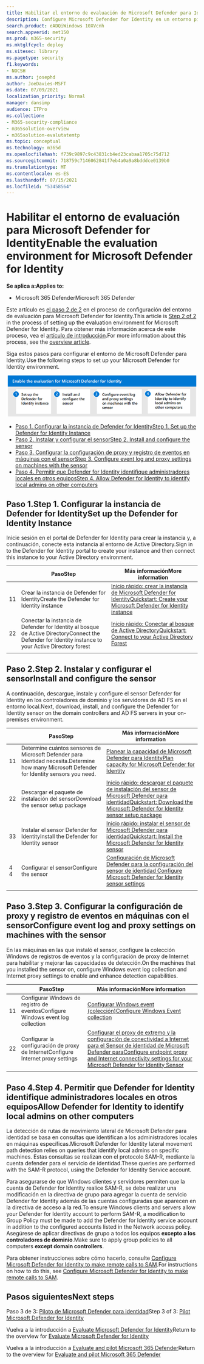 ```yaml
---
title: Habilitar el entorno de evaluación de Microsoft Defender para Identity, configurar la instancia MDI, instalar y configurar el sensor MDI, permitir que el sensor MDI detecte administradores locales
description: Configure Microsoft Defender for Identity en un entorno piloto Microsoft 365 Defender de prueba mediante la instalación de & la configuración del sensor y la descubriendo administradores locales en otros equipos.
search.product: eADQiWindows 10XVcnh
search.appverid: met150
ms.prod: m365-security
ms.mktglfcycl: deploy
ms.sitesec: library
ms.pagetype: security
f1.keywords:
- NOCSH
ms.author: josephd
author: JoeDavies-MSFT
ms.date: 07/09/2021
localization_priority: Normal
manager: dansimp
audience: ITPro
ms.collection:
- M365-security-compliance
- m365solution-overview
- m365solution-evalutatemtp
ms.topic: conceptual
ms.technology: m365d
ms.openlocfilehash: f739c9897c9c43831cb4ed23cabaa1705c75d712
ms.sourcegitcommit: 718759c7146062841f7eb4a0a9a8bdddce0139b0
ms.translationtype: MT
ms.contentlocale: es-ES
ms.lasthandoff: 07/15/2021
ms.locfileid: "53458564"
---
```

# <a name="enable-the-evaluation-environment-for-microsoft-defender-for-identity"></a><span data-ttu-id="a93a9-103">Habilitar el entorno de evaluación para Microsoft Defender for Identity</span><span class="sxs-lookup"><span data-stu-id="a93a9-103">Enable the evaluation environment for Microsoft Defender for Identity</span></span>

<span data-ttu-id="a93a9-104">**Se aplica a:**</span><span class="sxs-lookup"><span data-stu-id="a93a9-104">**Applies to:**</span></span>
- <span data-ttu-id="a93a9-105">Microsoft 365 Defender</span><span class="sxs-lookup"><span data-stu-id="a93a9-105">Microsoft 365 Defender</span></span>

<span data-ttu-id="a93a9-106">Este artículo es [el paso 2 de 2](eval-defender-identity-overview.md) en el proceso de configuración del entorno de evaluación para Microsoft Defender for Identity.</span><span class="sxs-lookup"><span data-stu-id="a93a9-106">This article is [Step 2 of 2](eval-defender-identity-overview.md) in the process of setting up the evaluation environment for Microsoft Defender for Identity.</span></span> <span data-ttu-id="a93a9-107">Para obtener más información acerca de este proceso, vea el [artículo de introducción](eval-defender-identity-overview.md).</span><span class="sxs-lookup"><span data-stu-id="a93a9-107">For more information about this process, see the [overview article](eval-defender-identity-overview.md).</span></span>

<span data-ttu-id="a93a9-108">Siga estos pasos para configurar el entorno de Microsoft Defender para Identity.</span><span class="sxs-lookup"><span data-stu-id="a93a9-108">Use the following steps to set up your Microsoft Defender for Identity environment.</span></span> 

![Pasos para habilitar Microsoft Defender for Identity en el entorno de evaluación de Microsoft Defender](../../media/defender/m365-defender-identity-eval-enable-steps.png)

- [<span data-ttu-id="a93a9-110">Paso 1. Configurar la instancia de Defender for Identity</span><span class="sxs-lookup"><span data-stu-id="a93a9-110">Step 1. Set up the Defender for Identity Instance</span></span>](#step-1-set-up-the-defender-for-identity-instance)
- [<span data-ttu-id="a93a9-111">Paso 2. Instalar y configurar el sensor</span><span class="sxs-lookup"><span data-stu-id="a93a9-111">Step 2. Install and configure the sensor</span></span>](#step-2-install-and-configure-the-sensor)
- [<span data-ttu-id="a93a9-112">Paso 3. Configurar la configuración de proxy y registro de eventos en máquinas con el sensor</span><span class="sxs-lookup"><span data-stu-id="a93a9-112">Step 3. Configure event log and proxy settings on machines with the sensor</span></span>](#step-3-configure-event-log-and-proxy-settings-on-machines-with-the-sensor)
- [<span data-ttu-id="a93a9-113">Paso 4. Permitir que Defender for Identity identifique administradores locales en otros equipos</span><span class="sxs-lookup"><span data-stu-id="a93a9-113">Step 4. Allow Defender for Identity to identify local admins on other computers</span></span>](#step-4-allow-defender-for-identity-to-identify-local-admins-on-other-computers)

## <a name="step-1-set-up-the-defender-for-identity-instance"></a><span data-ttu-id="a93a9-114">Paso 1.</span><span class="sxs-lookup"><span data-stu-id="a93a9-114">Step 1.</span></span> <span data-ttu-id="a93a9-115">Configurar la instancia de Defender for Identity</span><span class="sxs-lookup"><span data-stu-id="a93a9-115">Set up the Defender for Identity Instance</span></span>

<span data-ttu-id="a93a9-116">Inicie sesión en el portal de Defender for Identity para crear la instancia y, a continuación, conecte esta instancia al entorno de Active Directory.</span><span class="sxs-lookup"><span data-stu-id="a93a9-116">Sign in to the Defender for Identity portal to create your instance and then connect this instance to your Active Directory environment.</span></span> 

|  |<span data-ttu-id="a93a9-117">Paso</span><span class="sxs-lookup"><span data-stu-id="a93a9-117">Step</span></span>     |<span data-ttu-id="a93a9-118">Más información</span><span class="sxs-lookup"><span data-stu-id="a93a9-118">More information</span></span>  |
|---------|---------|---------|
|<span data-ttu-id="a93a9-119">1</span><span class="sxs-lookup"><span data-stu-id="a93a9-119">1</span></span>     | <span data-ttu-id="a93a9-120">Crear la instancia de Defender for Identity</span><span class="sxs-lookup"><span data-stu-id="a93a9-120">Create the Defender for Identity instance</span></span>        | [<span data-ttu-id="a93a9-121">Inicio rápido: crear la instancia de Microsoft Defender for Identity</span><span class="sxs-lookup"><span data-stu-id="a93a9-121">Quickstart: Create your Microsoft Defender for Identity instance</span></span>](/defender-for-identity/install-step1)        |
|<span data-ttu-id="a93a9-122">2</span><span class="sxs-lookup"><span data-stu-id="a93a9-122">2</span></span>     | <span data-ttu-id="a93a9-123">Conectar la instancia de Defender for Identity al bosque de Active Directory</span><span class="sxs-lookup"><span data-stu-id="a93a9-123">Connect the Defender for Identity instance to your Active Directory forest</span></span>   | [<span data-ttu-id="a93a9-124">Inicio rápido: Conectar al bosque de Active Directory</span><span class="sxs-lookup"><span data-stu-id="a93a9-124">Quickstart: Connect to your Active Directory Forest</span></span>](/defender-for-identity/install-step2)  |
| | |

## <a name="step-2-install-and-configure-the-sensor"></a><span data-ttu-id="a93a9-125">Paso 2.</span><span class="sxs-lookup"><span data-stu-id="a93a9-125">Step 2.</span></span> <span data-ttu-id="a93a9-126">Instalar y configurar el sensor</span><span class="sxs-lookup"><span data-stu-id="a93a9-126">Install and configure the sensor</span></span>

<span data-ttu-id="a93a9-127">A continuación, descargue, instale y configure el sensor Defender for Identity en los controladores de dominio y los servidores de AD FS en el entorno local.</span><span class="sxs-lookup"><span data-stu-id="a93a9-127">Next, download, install, and configure the Defender for Identity sensor on the domain controllers and AD FS servers in your on-premises environment.</span></span>

|  |<span data-ttu-id="a93a9-128">Paso</span><span class="sxs-lookup"><span data-stu-id="a93a9-128">Step</span></span>     |<span data-ttu-id="a93a9-129">Más información</span><span class="sxs-lookup"><span data-stu-id="a93a9-129">More information</span></span>  |
|---------|---------|---------|
|<span data-ttu-id="a93a9-130">1</span><span class="sxs-lookup"><span data-stu-id="a93a9-130">1</span></span>     | <span data-ttu-id="a93a9-131">Determine cuántos sensores de Microsoft Defender para Identidad necesita.</span><span class="sxs-lookup"><span data-stu-id="a93a9-131">Determine how many Microsoft Defender for Identity sensors you need.</span></span>        | [<span data-ttu-id="a93a9-132">Planear la capacidad de Microsoft Defender para Identity</span><span class="sxs-lookup"><span data-stu-id="a93a9-132">Plan capacity for Microsoft Defender for Identity</span></span>](/defender-for-identity/capacity-planning)   |
|<span data-ttu-id="a93a9-133">2</span><span class="sxs-lookup"><span data-stu-id="a93a9-133">2</span></span>     | <span data-ttu-id="a93a9-134">Descargar el paquete de instalación del sensor</span><span class="sxs-lookup"><span data-stu-id="a93a9-134">Download the sensor setup package</span></span>  |  [<span data-ttu-id="a93a9-135">Inicio rápido: descargar el paquete de instalación del sensor de Microsoft Defender para identidad</span><span class="sxs-lookup"><span data-stu-id="a93a9-135">Quickstart: Download the Microsoft Defender for Identity sensor setup package</span></span>](/defender-for-identity/install-step3)   |
|<span data-ttu-id="a93a9-136">3</span><span class="sxs-lookup"><span data-stu-id="a93a9-136">3</span></span>     | <span data-ttu-id="a93a9-137">Instalar el sensor Defender for Identity</span><span class="sxs-lookup"><span data-stu-id="a93a9-137">Install the Defender for Identity sensor</span></span>    |  [<span data-ttu-id="a93a9-138">Inicio rápido: instalar el sensor de Microsoft Defender para identidad</span><span class="sxs-lookup"><span data-stu-id="a93a9-138">Quickstart: Install the Microsoft Defender for Identity sensor</span></span>](/defender-for-identity/install-step4)       |
|<span data-ttu-id="a93a9-139">4 </span><span class="sxs-lookup"><span data-stu-id="a93a9-139">4</span></span>     | <span data-ttu-id="a93a9-140">Configurar el sensor</span><span class="sxs-lookup"><span data-stu-id="a93a9-140">Configure the sensor</span></span>       |  [<span data-ttu-id="a93a9-141">Configuración de Microsoft Defender para la configuración del sensor de identidad </span><span class="sxs-lookup"><span data-stu-id="a93a9-141">Configure Microsoft Defender for Identity sensor settings </span></span>](/defender-for-identity/install-step5)   |
|   |         |         |

## <a name="step-3-configure-event-log-and-proxy-settings-on-machines-with-the-sensor"></a><span data-ttu-id="a93a9-142">Paso 3.</span><span class="sxs-lookup"><span data-stu-id="a93a9-142">Step 3.</span></span> <span data-ttu-id="a93a9-143">Configurar la configuración de proxy y registro de eventos en máquinas con el sensor</span><span class="sxs-lookup"><span data-stu-id="a93a9-143">Configure event log and proxy settings on machines with the sensor</span></span>

<span data-ttu-id="a93a9-144">En las máquinas en las que instaló el sensor, configure la colección Windows de registros de eventos y la configuración de proxy de Internet para habilitar y mejorar las capacidades de detección.</span><span class="sxs-lookup"><span data-stu-id="a93a9-144">On the machines that you installed the sensor on, configure Windows event log collection and Internet proxy settings to enable and enhance detection capabilities.</span></span>

|  |<span data-ttu-id="a93a9-145">Paso</span><span class="sxs-lookup"><span data-stu-id="a93a9-145">Step</span></span>     |<span data-ttu-id="a93a9-146">Más información</span><span class="sxs-lookup"><span data-stu-id="a93a9-146">More information</span></span>  |
|---------|---------|---------|
|<span data-ttu-id="a93a9-147">1</span><span class="sxs-lookup"><span data-stu-id="a93a9-147">1</span></span>     | <span data-ttu-id="a93a9-148">Configurar Windows de registro de eventos</span><span class="sxs-lookup"><span data-stu-id="a93a9-148">Configure Windows event log collection</span></span>         | [<span data-ttu-id="a93a9-149">Configurar Windows event (colección)</span><span class="sxs-lookup"><span data-stu-id="a93a9-149">Configure Windows Event collection</span></span>](/defender-for-identity/configure-windows-event-collection)        |
|<span data-ttu-id="a93a9-150">2</span><span class="sxs-lookup"><span data-stu-id="a93a9-150">2</span></span>     | <span data-ttu-id="a93a9-151">Configurar la configuración de proxy de Internet</span><span class="sxs-lookup"><span data-stu-id="a93a9-151">Configure Internet proxy settings</span></span>        | [<span data-ttu-id="a93a9-152">Configurar el proxy de extremo y la configuración de conectividad a Internet para el Sensor de identidad de Microsoft Defender para</span><span class="sxs-lookup"><span data-stu-id="a93a9-152">Configure endpoint proxy and Internet connectivity settings for your Microsoft Defender for Identity Sensor</span></span>](/defender-for-identity/configure-proxy)        |
|   |         |         |

## <a name="step-4-allow-defender-for-identity-to-identify-local-admins-on-other-computers"></a><span data-ttu-id="a93a9-153">Paso 4.</span><span class="sxs-lookup"><span data-stu-id="a93a9-153">Step 4.</span></span> <span data-ttu-id="a93a9-154">Permitir que Defender for Identity identifique administradores locales en otros equipos</span><span class="sxs-lookup"><span data-stu-id="a93a9-154">Allow Defender for Identity to identify local admins on other computers</span></span>

<span data-ttu-id="a93a9-155">La detección de rutas de movimiento lateral de Microsoft Defender para identidad se basa en consultas que identifican a los administradores locales en máquinas específicas.</span><span class="sxs-lookup"><span data-stu-id="a93a9-155">Microsoft Defender for Identity lateral movement path detection relies on queries that identify local admins on specific machines.</span></span> <span data-ttu-id="a93a9-156">Estas consultas se realizan con el protocolo SAM-R, mediante la cuenta defender para el servicio de identidad.</span><span class="sxs-lookup"><span data-stu-id="a93a9-156">These queries are performed with the SAM-R protocol, using the Defender for Identity Service account.</span></span> 

<span data-ttu-id="a93a9-157">Para asegurarse de que Windows clientes y servidores permiten que la cuenta de Defender for Identity realice SAM-R, se debe realizar una modificación en la directiva de grupo para agregar la cuenta de servicio Defender for Identity además de las cuentas configuradas que aparecen en la directiva de acceso a la red.</span><span class="sxs-lookup"><span data-stu-id="a93a9-157">To ensure Windows clients and servers allow your Defender for Identity account to perform SAM-R, a modification to Group Policy must be made to add the Defender for Identity service account in addition to the configured accounts listed in the Network access policy.</span></span> <span data-ttu-id="a93a9-158">Asegúrese de aplicar directivas de grupo a todos los equipos **excepto a los controladores de dominio**.</span><span class="sxs-lookup"><span data-stu-id="a93a9-158">Make sure to apply group policies to all computers **except domain controllers**.</span></span>

<span data-ttu-id="a93a9-159">Para obtener instrucciones sobre cómo hacerlo, consulte [Configure Microsoft Defender for Identity to make remote calls to SAM](/defender-for-identity/install-step8-samr).</span><span class="sxs-lookup"><span data-stu-id="a93a9-159">For instructions on how to do this, see [Configure Microsoft Defender for Identity to make remote calls to SAM](/defender-for-identity/install-step8-samr).</span></span> 

## <a name="next-steps"></a><span data-ttu-id="a93a9-160">Pasos siguientes</span><span class="sxs-lookup"><span data-stu-id="a93a9-160">Next steps</span></span>

<span data-ttu-id="a93a9-161">Paso 3 de 3: [Piloto de Microsoft Defender para identidad](eval-defender-identity-pilot.md)</span><span class="sxs-lookup"><span data-stu-id="a93a9-161">Step 3 of 3: [Pilot Microsoft Defender for Identity](eval-defender-identity-pilot.md)</span></span>

<span data-ttu-id="a93a9-162">Vuelva a la introducción a [Evaluate Microsoft Defender for Identity](eval-defender-identity-overview.md)</span><span class="sxs-lookup"><span data-stu-id="a93a9-162">Return to the overview for [Evaluate Microsoft Defender for Identity](eval-defender-identity-overview.md)</span></span>

<span data-ttu-id="a93a9-163">Vuelva a la introducción a [Evaluate and pilot Microsoft 365 Defender](eval-overview.md)</span><span class="sxs-lookup"><span data-stu-id="a93a9-163">Return to the overview for [Evaluate and pilot Microsoft 365 Defender](eval-overview.md)</span></span>